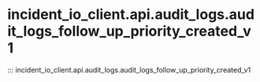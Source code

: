 # incident_io_client.api.audit_logs.audit_logs_follow_up_priority_created_v1

::: incident_io_client.api.audit_logs.audit_logs_follow_up_priority_created_v1